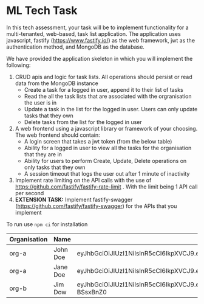 # ML Tech Task

In this tech assessment, your task will be to implement functionality for a multi-tenanted, web-based, task list application. The application uses javascript, fastify (https://www.fastify.io/) as the web framework, jwt as the authentication method, and MongoDB as the database.

We have provided the application skeleton in which you will implement the following:

1. CRUD apis and logic for task lists. All operations should persist or read data from the MongoDB instance
    - Create a task for a logged in user, append it to their list of tasks
    - Read the all the task lists that are associated with the orgranisation the user is in
    - Update a task in the list for the logged in user. Users can only update tasks that they own
    - Delete tasks from the list for the logged in user
2. A web frontend using a javascript library or framework of your choosing. The web frontend should contain:
    - A login screen that takes a jwt token (from the below table)
    - Ability for a logged in user to view all the tasks for the organisation that they are in
    - Ability for users to perform Create, Update, Delete operations on only tasks that they own
    - A session timeout that logs the user out after 1 minute of inactivity
3. Implement rate limiting on the API calls with the use of https://github.com/fastify/fastify-rate-limit . With the limit being 1 API call per second
4. **EXTENSION TASK:** Implement fastify-swagger (https://github.com/fastify/fastify-swagger) for the APIs that you implement

To run use `npm ci` for installation

Organisation | Name | Token
---|---|---
org-a | John Doe | eyJhbGciOiJIUzI1NiIsInR5cCI6IkpXVCJ9.eyJzdWIiOiIxMjM0NTY3ODkwIiwibmFtZSI6IkpvaG4gRG9lIiwib3JnIjoib3JnLWEiLCJpYXQiOjE2NjE0ODA5Mzd9.x5p9ea8_6tYBQKTO15xmn3fyTtWGp88yNjeldVxhzp0
org-a | Jane Doe | eyJhbGciOiJIUzI1NiIsInR5cCI6IkpXVCJ9.eyJzdWIiOiIwOTg3NjU0MzIxIiwibmFtZSI6IkphbmUgRG9lIiwib3JnIjoib3JnLWEiLCJpYXQiOjE2NjE0ODA5Mzd9.V_JoeYqrroauCmYIurYIVvvhT2ZUd97FdbLUdSOxEuo
org-b | Jim Dow | eyJhbGciOiJIUzI1NiIsInR5cCI6IkpXVCJ9.eyJzdWIiOiIxMjM0NTA5ODc2IiwibmFtZSI6IkppbSBEb3ciLCJvcmciOiJvcmctYiIsImlhdCI6MTY2MTQ4MDkzN30.M5qdMkdJtKw0NPW-VGzIoEz69yQXQdfD7y-BSsxBnZ0